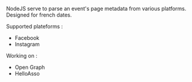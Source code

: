 NodeJS serve to parse an event's page metadata from various platforms. Designed for french dates.

Supported plateforms :
* Facebook
* Instagram

Working on :
* Open Graph
* HelloAsso